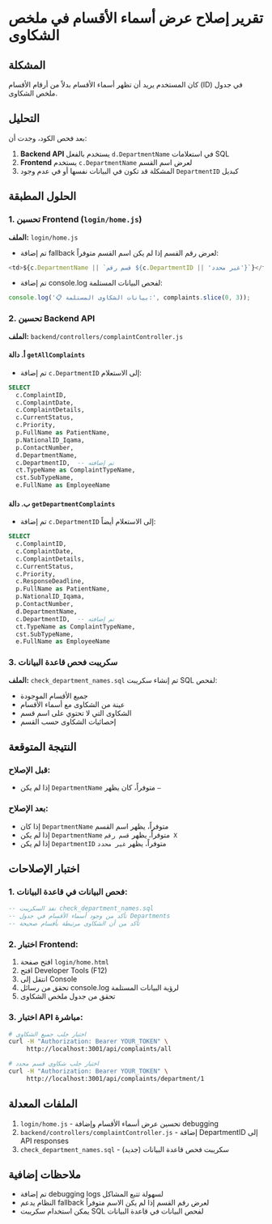 # تقرير إصلاح عرض أسماء الأقسام في ملخص الشكاوى

## المشكلة
كان المستخدم يريد أن تظهر أسماء الأقسام بدلاً من أرقام الأقسام (ID) في جدول ملخص الشكاوى.

## التحليل
بعد فحص الكود، وجدت أن:
1. **Backend API** يستخدم بالفعل `d.DepartmentName` في استعلامات SQL
2. **Frontend** يستخدم `c.DepartmentName` لعرض اسم القسم
3. المشكلة قد تكون في البيانات نفسها أو في عدم وجود `DepartmentID` كبديل

## الحلول المطبقة

### 1. تحسين Frontend (`login/home.js`)
**الملف:** `login/home.js`
- تم إضافة fallback لعرض رقم القسم إذا لم يكن اسم القسم متوفراً:
```javascript
<td>${c.DepartmentName || `قسم رقم ${c.DepartmentID || 'غير محدد'}`}</td>
```

- تم إضافة console.log لفحص البيانات المستلمة:
```javascript
console.log('📋 بيانات الشكاوى المستلمة:', complaints.slice(0, 3));
```

### 2. تحسين Backend API
**الملف:** `backend/controllers/complaintController.js`

#### أ. دالة `getAllComplaints`
- تم إضافة `c.DepartmentID` إلى الاستعلام:
```sql
SELECT 
  c.ComplaintID,
  c.ComplaintDate,
  c.ComplaintDetails,
  c.CurrentStatus,
  c.Priority,
  p.FullName as PatientName,
  p.NationalID_Iqama,
  p.ContactNumber,
  d.DepartmentName,
  c.DepartmentID,  -- تم إضافته
  ct.TypeName as ComplaintTypeName,
  cst.SubTypeName,
  e.FullName as EmployeeName
```

#### ب. دالة `getDepartmentComplaints`
- تم إضافة `c.DepartmentID` إلى الاستعلام أيضاً:
```sql
SELECT 
  c.ComplaintID,
  c.ComplaintDate,
  c.ComplaintDetails,
  c.CurrentStatus,
  c.Priority,
  c.ResponseDeadline,
  p.FullName as PatientName,
  p.NationalID_Iqama,
  p.ContactNumber,
  d.DepartmentName,
  c.DepartmentID,  -- تم إضافته
  ct.TypeName as ComplaintTypeName,
  cst.SubTypeName,
  e.FullName as EmployeeName
```

### 3. سكريبت فحص قاعدة البيانات
**الملف:** `check_department_names.sql`
تم إنشاء سكريبت SQL لفحص:
- جميع الأقسام الموجودة
- عينة من الشكاوى مع أسماء الأقسام
- الشكاوى التي لا تحتوي على اسم قسم
- إحصائيات الشكاوى حسب القسم

## النتيجة المتوقعة

### قبل الإصلاح:
- إذا لم يكن `DepartmentName` متوفراً، كان يظهر `—`

### بعد الإصلاح:
- إذا كان `DepartmentName` متوفراً، يظهر اسم القسم
- إذا لم يكن `DepartmentName` متوفراً، يظهر `قسم رقم X`
- إذا لم يكن `DepartmentID` متوفراً، يظهر `غير محدد`

## اختبار الإصلاحات

### 1. فحص البيانات في قاعدة البيانات:
```sql
-- نفذ السكريبت check_department_names.sql
-- تأكد من وجود أسماء الأقسام في جدول Departments
-- تأكد من أن الشكاوى مرتبطة بأقسام صحيحة
```

### 2. اختبار Frontend:
1. افتح صفحة `login/home.html`
2. افتح Developer Tools (F12)
3. انتقل إلى Console
4. تحقق من رسائل console.log لرؤية البيانات المستلمة
5. تحقق من جدول ملخص الشكاوى

### 3. اختبار API مباشرة:
```bash
# اختبار جلب جميع الشكاوى
curl -H "Authorization: Bearer YOUR_TOKEN" \
     http://localhost:3001/api/complaints/all

# اختبار جلب شكاوى قسم محدد
curl -H "Authorization: Bearer YOUR_TOKEN" \
     http://localhost:3001/api/complaints/department/1
```

## الملفات المعدلة
1. `login/home.js` - تحسين عرض أسماء الأقسام وإضافة debugging
2. `backend/controllers/complaintController.js` - إضافة DepartmentID إلى API responses
3. `check_department_names.sql` - سكريبت فحص قاعدة البيانات (جديد)

## ملاحظات إضافية
- تم إضافة debugging logs لسهولة تتبع المشاكل
- النظام يدعم fallback لعرض رقم القسم إذا لم يكن الاسم متوفراً
- يمكن استخدام سكريبت SQL لفحص البيانات في قاعدة البيانات
